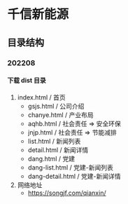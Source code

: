 # 千信新能源
## 目录结构
### 202208
#### 下载 dist 目录
1. index.html / 首页
    + gsjs.html / 公司介绍
    + chanye.html / 产业布局
    + aqhb.html / 社会责任 => 安全环保
    + jnjp.html / 社会责任 => 节能减排
    + list.html / 新闻列表
    + detail.html / 新闻详情
    + dang.html / 党建
    + dang-list.html / 党建-新闻列表
    + dang-detail.html / 党建-新闻详情
2.  网络地址
    + https://songjf.com/qianxin/